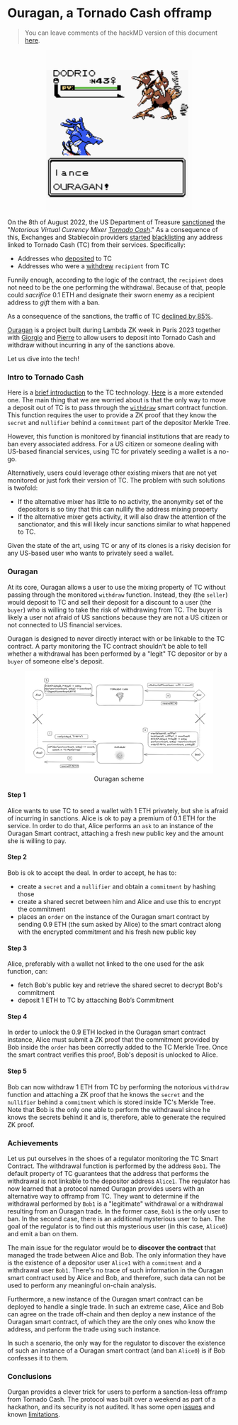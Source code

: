 # Ouragan, a Tornado Cash offramp

> You can leave comments of the hackMD version of this document [here](https://hackmd.io/@Leku/Bkj8EC9k0).

<figure align="center">
  <img src="../../assets/ouragan.png">
</figure>

On the 8th of August 2022, the US Department of Treasure [sanctioned](https://home.treasury.gov/news/press-releases/jy0916) the "*Notorious Virtual Currency Mixer [Tornado Cash](https://github.com/tornadocash)*." As a consequence of this, Exchanges and Stablecoin providers [started](https://www.theblock.co/post/162172/circle-freezes-usdc-funds-in-tornado-cashs-us-treasury-sanctioned-wallets) [blacklisting](https://www.coindesk.com/business/2022/08/11/crypto-exchange-dydx-blocked-accounts-that-received-even-small-amounts-from-tornado-cash/#:~:text=Cryptocurrency%20exchange%20dYdX%20said%20it,by%20the%20U.S.%20Treasury%20Department.) any address linked to Tornado Cash (TC) from their services. Specifically:
- Addresses who [deposited](https://github.com/tornadocash/tornado-core/blob/master/contracts/Tornado.sol#L55) to TC 
- Addresses who were a [withdrew](https://github.com/tornadocash/tornado-core/blob/master/contracts/Tornado.sol#L76) `recipient` from TC

Funnily enough, according to the logic of the contract, the `recipient` does not need to be the one performing the withdrawal. Because of that, people could *sacrifice* 0.1 ETH and designate their sworn enemy as a recipient address to *gift* them with a ban. 

As a consequence of the sanctions, the traffic of TC [declined by 85%](https://www.trmlabs.com/post/tornado-cash-volume-dramatically-reduced-post-sanctions-but-illicit-actors-are-still-using-the-mixer).

[Ouragan](https://github.com/Jubzinas/Ouragan) is a project built during Lambda ZK week in Paris 2023 together with [Giorgio](https://twitter.com/jubzinas) and [Pierre](https://twitter.com/xyz_pierre) to allow users to deposit into Tornado Cash and withdraw without incurring in any of the sanctions above. 

Let us dive into the tech! 

### Intro to Tornado Cash

Here is a [brief introduction](https://twitter.com/_jefflau/status/1468065457190350850) to the TC technology. [Here](https://www.rareskills.io/post/how-does-tornado-cash-work) is a more extended one. The main thing that we are worried about is that the only way to move a deposit out of TC is to pass through the [`withdraw`](https://github.com/tornadocash/tornado-core/blob/master/contracts/Tornado.sol#L76) smart contract function. This function requires the user to provide a ZK proof that they know the `secret` and `nullifier` behind a `commitment` part of the depositor Merkle Tree.

However, this function is monitored by financial institutions that are ready to ban every associated address. For a US citizen or someone dealing with US-based financial services, using TC for privately seeding a wallet is a no-go. 

Alternatively, users could leverage other existing mixers that are not yet monitored or just fork their version of TC. The problem with such solutions is twofold: 

- If the alternative mixer has little to no activity, the anonymity set of the depositors is so tiny that this can nullify the address mixing property
- If the alternative mixer gets activity, it will also draw the attention of the sanctionator, and this will likely incur sanctions similar to what happened to TC.

Given the state of the art, using TC or any of its clones is a risky decision for any US-based user who wants to privately seed a wallet.

### Ouragan

At its core, Ouragan allows a user to use the mixing property of TC without passing through the monitored `withdraw` function. Instead, they (the `seller`) would deposit to TC and sell their deposit for a discount to a user (the `buyer`) who is willing to take the risk of withdrawing from TC. The buyer is likely a user not afraid of US sanctions because they are not a US citizen or not connected to US financial services. 

Ouragan is designed to never directly interact with or be linkable to the TC contract. A party monitoring the TC contract shouldn't be able to tell whether a withdrawal has been performed by a "legit" TC depositor or by a `buyer` of someone else's deposit. 


<figure align="center">
  <img src="../../assets/ouragan-scheme.png" >
  <figcaption>Ouragan scheme</figcaption>
</figure>

#### Step 1

Alice wants to use TC to seed a wallet with $1$ ETH privately, but she is afraid of incurring in sanctions. Alice is ok to pay a premium of $0.1$ ETH for the service. In order to do that, Alice performs an `ask` to an instance of the Ouragan Smart contract, attaching a fresh new public key and the amount she is willing to pay.

#### Step 2

Bob is ok to accept the deal. In order to accept, he has to:
- create a `secret` and a `nullifier` and obtain a `commitment` by hashing those
- create a shared secret between him and Alice and use this to encrypt the commitment 
- places an `order` on the instance of the Ouragan smart contract by sending $0.9$ ETH (the sum asked by Alice) to the smart contract along with the encrypted commitment and his fresh new public key

#### Step 3

Alice, preferably with a wallet not linked to the one used for the ask function, can:
- fetch Bob's public key and retrieve the shared secret to decrypt Bob's commitment
- deposit $1$ ETH to TC by attacching Bob’s Commitment

#### Step 4

In order to unlock the $0.9$ ETH locked in the Ouragan smart contract instance, Alice must submit a ZK proof that the commitment provided by Bob inside the `order` has been correctly added to the TC Merkle Tree. Once the smart contract verifies this proof, Bob's deposit is unlocked to Alice.

#### Step 5

Bob can now withdraw $1$ ETH from TC by performing the notorious `withdraw` function and attaching a ZK proof that he knows the `secret` and the `nullifier` behind a `commitment` which is stored inside TC's Merkle Tree. Note that Bob is the only one able to perform the withdrawal since he knows the secrets behind it and is, therefore, able to generate the required ZK proof.

### Achievements

Let us put ourselves in the shoes of a regulator monitoring the TC Smart Contract. The withdrawal function is performed by the address `Bob1`. The default property of TC guarantees that the address that performs the withdrawal is not linkable to the depositor address `Alice1`. The regulator has now learned that a protocol named Ouragan provides users with an alternative way to offramp from TC. They want to determine if the withdrawal performed by `Bob1` is a "legitimate" withdrawal or a withdrawal resulting from an Ouragan trade. In the former case, `Bob1` is the only user to ban. In the second case, there is an additional mysterious user to ban. The goal of the regulator is to find out this mysterious user (in this case, `Alice0`) and emit a ban on them.

The main issue for the regulator would be to **discover the contract** that managed the trade between Alice and Bob. The only information they have is the existence of a depositor user `Alice1` with a `commitment` and a withdrawal user `Bob1`. There's no trace of such information in the Ouragan smart contract used by Alice and Bob, and therefore, such data can not be used to perform any meaningful on-chain analysis.

Furthermore, a new instance of the Ouragan smart contract can be deployed to handle a single trade. In such an extreme case, Alice and Bob can agree on the trade off-chain and then deploy a new instance of the Ouragan smart contract, of which they are the only ones who know the address, and perform the trade using such instance. 

In such a scenario, the only way for the regulator to discover the existence of such an instance of a Ouragan smart contract (and ban `Alice0`) is if Bob confesses it to them.

### Conclusions

Ourgan provides a clever trick for users to perform a sanction-less offramp from Tornado Cash. The protocol was built over a weekend as part of a hackathon, and its security is not audited. It has some open [issues](https://github.com/Jubzinas/Ouragan/issues) and known [limitations](https://github.com/Jubzinas/Ouragan?tab=readme-ov-file#architecture-limitations). 
